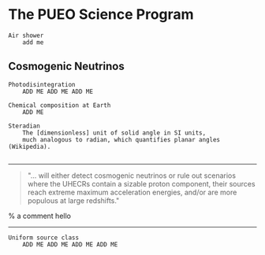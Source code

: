 # The PUEO Science Program

```{glossary}
Air shower
    add me
```

##  Cosmogenic Neutrinos

```{glossary}
Photodisintegration
    ADD ME ADD ME ADD ME

Chemical composition at Earth
    ADD ME

Steradian
    The [dimensionless] unit of solid angle in SI units,
    much analogous to radian, which quantifies planar angles (Wikipedia).
    
```
---

> "... will either detect cosmogenic neutrinos or rule out
> scenarios where the UHECRs contain a sizable proton component, their
> sources reach extreme maximum acceleration energies, and/or are
> more populous at large redshifts."

% a comment
hello 

---

```{glossary}
Uniform source class
    ADD ME ADD ME ADD ME ADD ME
```

